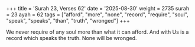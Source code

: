 +++
title = 'Surah 23, Verses 62'
date = '2025-08-30'
weight = 2735
surah = 23
ayah = 62
tags = ["afford", "more", "none", "record", "require", "soul", "speak", "speaks", "than", "truth", "wronged"]
+++

We never require of any soul more than what it can afford. And with Us is a record which speaks the truth. None will be wronged.